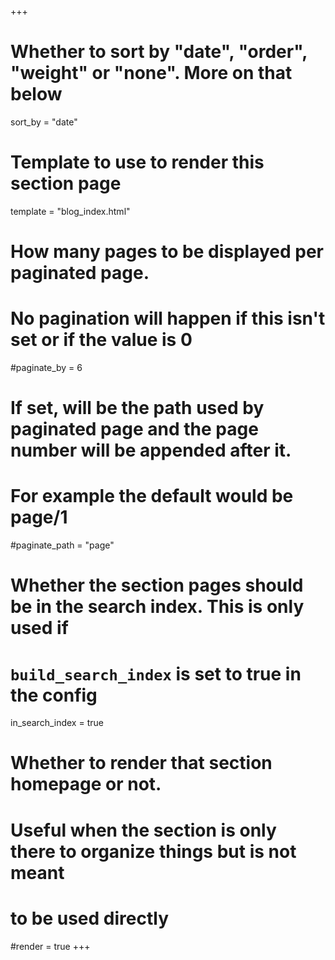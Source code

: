 +++
# Whether to sort by "date", "order", "weight" or "none". More on that below
sort_by = "date"

# Template to use to render this section page
template = "blog_index.html"

# How many pages to be displayed per paginated page.
# No pagination will happen if this isn't set or if the value is 0
#paginate_by = 6

# If set, will be the path used by paginated page and the page number will be appended after it.
# For example the default would be page/1
#paginate_path = "page"

# Whether the section pages should be in the search index. This is only used if
# `build_search_index` is set to true in the config
in_search_index = true
# Whether to render that section homepage or not.
# Useful when the section is only there to organize things but is not meant
# to be used directly
#render = true
+++

